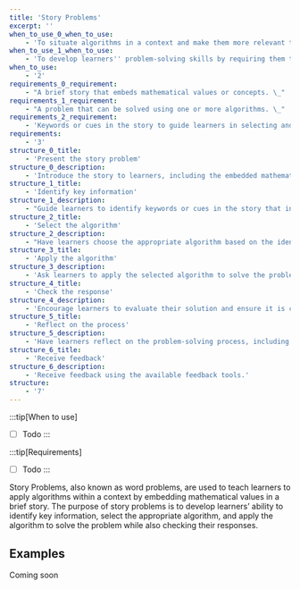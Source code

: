```yaml
---
title: 'Story Problems'
excerpt: ''
when_to_use_0_when_to_use:
    - 'To situate algorithms in a context and make them more relevant to learners.  '
when_to_use_1_when_to_use:
    - 'To develop learners'' problem-solving skills by requiring them to identify key information, select the appropriate algorithm, and apply it to solve the problem.  '
when_to_use:
    - '2'
requirements_0_requirement:
    - "A brief story that embeds mathematical values or concepts. \_"
requirements_1_requirement:
    - "A problem that can be solved using one or more algorithms. \_"
requirements_2_requirement:
    - 'Keywords or cues in the story to guide learners in selecting and applying the appropriate algorithm.'
requirements:
    - '3'
structure_0_title:
    - 'Present the story problem'
structure_0_description:
    - 'Introduce the story to learners, including the embedded mathematical values and the problem to be solved.'
structure_1_title:
    - 'Identify key information'
structure_1_description:
    - "Guide learners to identify keywords or cues in the story that indicate the appropriate algorithm to use. \_"
structure_2_title:
    - 'Select the algorithm'
structure_2_description:
    - "Have learners choose the appropriate algorithm based on the identified keywords or cues. \_"
structure_3_title:
    - 'Apply the algorithm'
structure_3_description:
    - 'Ask learners to apply the selected algorithm to solve the problem within the context of the story. '
structure_4_title:
    - 'Check the response'
structure_4_description:
    - 'Encourage learners to evaluate their solution and ensure it is correct and makes sense within the context of the story. '
structure_5_title:
    - 'Reflect on the process'
structure_5_description:
    - 'Have learners reflect on the problem-solving process, including their choice of algorithm, application, and evaluation of the solution. '
structure_6_title:
    - 'Receive feedback'
structure_6_description:
    - 'Receive feedback using the available feedback tools.'
structure:
    - '7'
---
```


:::tip[When to use]

- [ ] Todo
:::

:::tip[Requirements]

- [ ] Todo
:::

Story Problems, also known as word problems, are used to teach learners to apply algorithms within a context by embedding mathematical values in a brief story. The purpose of story problems is to develop learners’ ability to identify key information, select the appropriate algorithm, and apply the algorithm to solve the problem while also checking their responses.

## Examples

Coming soon